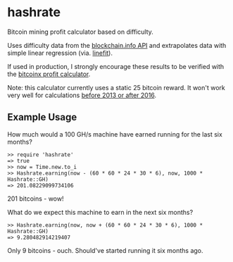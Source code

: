hashrate
========

Bitcoin mining profit calculator based on difficulty. 

Uses difficulty data from the [blockchain.info API](https://blockchain.info/charts/difficulty) and extrapolates data with simple linear regression (via. [linefit](https://github.com/escline/linefit)).

If used in production, I strongly encourage these results to be verified with the [bitcoinx profit calculator](http://www.bitcoinx.com/profit/).

Note: this calculator currently uses a static 25 bitcoin reward. It won't work very well for calculations [before 2013 or after 2016](https://en.bitcoin.it/wiki/Controlled_Currency_Supply).

## Example Usage

How much would a 100 GH/s machine have earned running for the last six months?
  
    >> require 'hashrate'
    => true
    >> now = Time.new.to_i
    >> Hashrate.earning(now - (60 * 60 * 24 * 30 * 6), now, 1000 * Hashrate::GH)
    => 201.08229099734106

201 bitcoins - wow!

What do we expect this machine to earn in the next six months?

    >> Hashrate.earning(now, now + (60 * 60 * 24 * 30 * 6), 1000 * Hashrate::GH)
    => 9.280482914219407

Only 9 bitcoins - ouch. Should've started running it six months ago.
